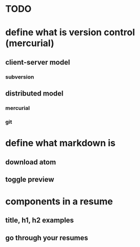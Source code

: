 # TODO

# define what is version control (mercurial)
## client-server model
### subversion

## distributed model
### mercurial
### git

# define what markdown is
## download atom
## toggle preview

# components in a resume
## title, h1, h2 examples

## go through your resumes
